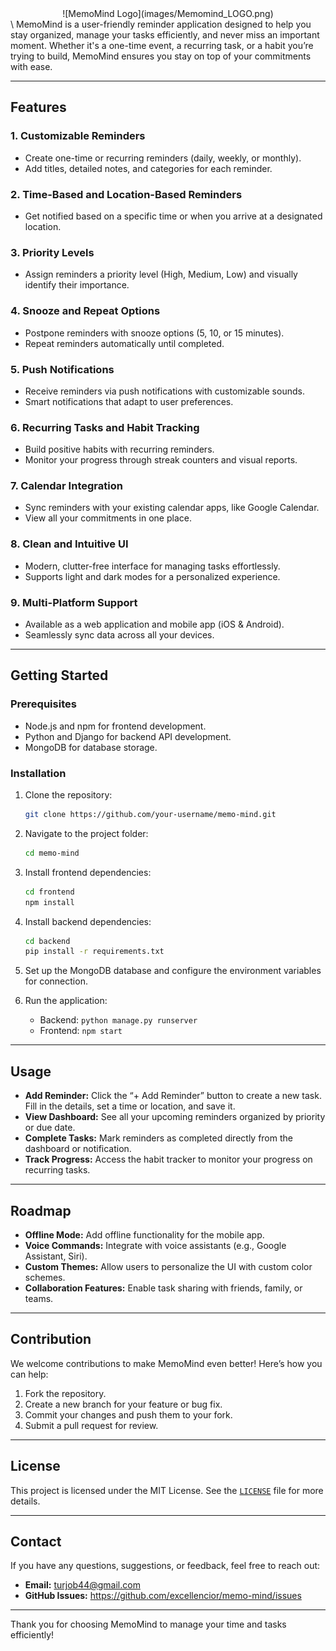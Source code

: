 <center>![MemoMind Logo](images/Memomind_LOGO.png)</center> \
MemoMind is a user-friendly reminder application designed to help you stay organized, manage your tasks efficiently, and never miss an important moment. Whether it's a one-time event, a recurring task, or a habit you’re trying to build, MemoMind ensures you stay on top of your commitments with ease.

---

## Features

### 1. **Customizable Reminders**
   - Create one-time or recurring reminders (daily, weekly, or monthly).
   - Add titles, detailed notes, and categories for each reminder.

### 2. **Time-Based and Location-Based Reminders**
   - Get notified based on a specific time or when you arrive at a designated location.

### 3. **Priority Levels**
   - Assign reminders a priority level (High, Medium, Low) and visually identify their importance.

### 4. **Snooze and Repeat Options**
   - Postpone reminders with snooze options (5, 10, or 15 minutes).
   - Repeat reminders automatically until completed.

### 5. **Push Notifications**
   - Receive reminders via push notifications with customizable sounds.
   - Smart notifications that adapt to user preferences.

### 6. **Recurring Tasks and Habit Tracking**
   - Build positive habits with recurring reminders.
   - Monitor your progress through streak counters and visual reports.

### 7. **Calendar Integration**
   - Sync reminders with your existing calendar apps, like Google Calendar.
   - View all your commitments in one place.

### 8. **Clean and Intuitive UI**
   - Modern, clutter-free interface for managing tasks effortlessly.
   - Supports light and dark modes for a personalized experience.

### 9. **Multi-Platform Support**
   - Available as a web application and mobile app (iOS & Android).
   - Seamlessly sync data across all your devices.

---

## Getting Started

### Prerequisites
- Node.js and npm for frontend development.
- Python and Django for backend API development.
- MongoDB for database storage.

### Installation
1. Clone the repository:
   ```bash
   git clone https://github.com/your-username/memo-mind.git
   ```

2. Navigate to the project folder:
   ```bash
   cd memo-mind
   ```

3. Install frontend dependencies:
   ```bash
   cd frontend
   npm install
   ```

4. Install backend dependencies:
   ```bash
   cd backend
   pip install -r requirements.txt
   ```

5. Set up the MongoDB database and configure the environment variables for connection.

6. Run the application:
   - Backend: `python manage.py runserver`
   - Frontend: `npm start`

---

## Usage
- **Add Reminder:** Click the “+ Add Reminder” button to create a new task. Fill in the details, set a time or location, and save it.
- **View Dashboard:** See all your upcoming reminders organized by priority or due date.
- **Complete Tasks:** Mark reminders as completed directly from the dashboard or notification.
- **Track Progress:** Access the habit tracker to monitor your progress on recurring tasks.

---

## Roadmap
- **Offline Mode:** Add offline functionality for the mobile app.
- **Voice Commands:** Integrate with voice assistants (e.g., Google Assistant, Siri).
- **Custom Themes:** Allow users to personalize the UI with custom color schemes.
- **Collaboration Features:** Enable task sharing with friends, family, or teams.

---

## Contribution
We welcome contributions to make MemoMind even better! Here’s how you can help:
1. Fork the repository.
2. Create a new branch for your feature or bug fix.
3. Commit your changes and push them to your fork.
4. Submit a pull request for review.

---

## License
This project is licensed under the MIT License. See the [`LICENSE`](./LICENSE) file for more details.

---

## Contact
If you have any questions, suggestions, or feedback, feel free to reach out:
- **Email:** turjob44@gmail.com
- **GitHub Issues:** https://github.com/excellencior/memo-mind/issues

---

Thank you for choosing MemoMind to manage your time and tasks efficiently!
